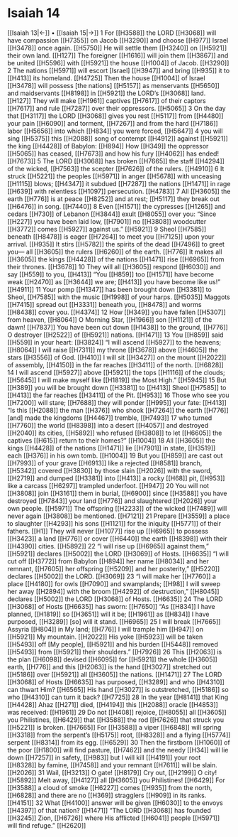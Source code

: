 # Isaiah 14
[[Isaiah 13|←]] • [[Isaiah 15|→]]
1 For [[H3588]] the LORD [[H3068]] will have compassion [[H7355]] on Jacob [[H3290]] and choose [[H977]] Israel [[H3478]] once again. [[H5750]] He will settle them [[H3240]] on [[H5921]] their own land. [[H127]] The foreigner [[H1616]] will join them [[H3867]] and be united [[H5596]] with [[H5921]] the house [[H1004]] of Jacob. [[H3290]] 
2 The nations [[H5971]] will escort [Israel] [[H3947]] and bring [[H935]] it to [[H413]] its homeland. [[H4725]] Then the house [[H1004]] of Israel [[H3478]] will possess [the nations] [[H5157]] as menservants [[H5650]] and maidservants [[H8198]] in [[H5921]] the LORD’s [[H3068]] land. [[H127]] They will make [[H1961]] captives [[H7617]] of their captors [[H7617]] and rule [[H7287]] over their oppressors. [[H5065]] 
3 On the day that [[H3117]] the LORD [[H3068]] gives you rest [[H5117]] from [[H4480]] your pain [[H6090]] and torment, [[H7267]] and from the hard [[H7186]] labor [[H5656]] into which [[H834]] you were forced, [[H5647]] 
4 you will sing [[H5375]] this [[H2088]] song of contempt [[H4912]] against [[H5921]] the king [[H4428]] of Babylon: [[H894]] How [[H349]] the oppressor [[H5065]] has ceased, [[H7673]] and how his fury [[H4062]] has ended! [[H7673]] 
5 The LORD [[H3068]] has broken [[H7665]] the staff [[H4294]] of the wicked, [[H7563]] the scepter [[H7626]] of the rulers. [[H4910]] 
6 It struck [[H5221]] the peoples [[H5971]] in anger [[H5678]] with unceasing [[H1115]] blows; [[H4347]] it subdued [[H7287]] the nations [[H1471]] in rage [[H639]] with relentless [[H1097]] persecution. [[H4783]] 
7 All [[H3605]] the earth [[H776]] is at peace [[H8252]] and at rest; [[H5117]] they break out [[H6476]] in song. [[H7440]] 
8 Even [[H1571]] the cypresses [[H1265]] and cedars [[H730]] of Lebanon [[H3844]] exult [[H8055]] over you:  “Since [[H227]] you have been laid low, [[H7901]] no [[H3808]] woodcutter [[H3772]] comes [[H5927]] against us.” [[H5921]] 
9 Sheol [[H7585]] beneath [[H8478]] is eager [[H7264]] to meet you [[H7125]] upon your arrival. [[H935]] It stirs [[H5782]] the spirits of the dead [[H7496]] to greet you—  all [[H3605]] the rulers [[H6260]] of the earth. [[H776]] It makes all [[H3605]] the kings [[H4428]] of the nations [[H1471]] rise [[H6965]] from their thrones. [[H3678]] 
10 They will all [[H3605]] respond [[H6030]] and say [[H559]] to you, [[H413]] “You [[H859]] too [[H1571]] have become weak [[H2470]] as [[H3644]] we are; [[H413]] you have become like us!” [[H4911]] 
11 Your pomp [[H1347]] has been brought down [[H3381]] to Sheol, [[H7585]] with the music [[H1998]] of your harps. [[H5035]] Maggots [[H7415]] spread out [[H3331]] beneath you, [[H8478]] and worms [[H8438]] cover you. [[H4374]] 
12 How [[H349]] you have fallen [[H5307]] from heaven, [[H8064]] O Morning Star, [[H1966]] son [[H1121]] of the dawn! [[H7837]] You have been cut down [[H1438]] to the ground, [[H776]] O destroyer [[H2522]] of [[H5921]] nations. [[H1471]] 
13 You [[H859]] said [[H559]] in your heart: [[H3824]] “I will ascend [[H5927]] to the heavens; [[H8064]] I will raise [[H7311]] my throne [[H3678]] above [[H4605]] the stars [[H3556]] of God. [[H410]] I will sit [[H3427]] on the mount [[H2022]] of assembly, [[H4150]] in the far reaches [[H3411]] of the north. [[H6828]] 
14 I will ascend [[H5927]] above [[H5921]] the tops [[H1116]] of the clouds; [[H5645]] I will make myself like [[H1819]] the Most High.” [[H5945]] 
15 But [[H389]] you will be brought down [[H3381]] to [[H413]] Sheol [[H7585]] to [[H413]] the far reaches [[H3411]] of the Pit. [[H953]] 
16 Those who see you [[H7200]] will stare; [[H7688]] they will ponder [[H995]] your fate: [[H413]] “Is this [[H2088]] the man [[H376]] who shook [[H7264]] the earth [[H776]] [and] made the kingdoms [[H4467]] tremble, [[H7493]] 
17 who turned [[H7760]] the world [[H8398]] into a desert [[H4057]] and destroyed [[H2040]] its cities, [[H5892]] who refused [[H3808]] to let [[H6605]] the captives [[H615]] return to their homes?” [[H1004]] 
18 All [[H3605]] the kings [[H4428]] of the nations [[H1471]] lie [[H7901]] in state, [[H3519]] each [[H376]] in his own tomb. [[H1004]] 
19 But you [[H859]] are cast out [[H7993]] of your grave [[H6913]] like a rejected [[H8581]] branch, [[H5342]] covered [[H3830]] by those slain [[H2026]] with the sword, [[H2719]] and dumped [[H3381]] into [[H413]] a rocky [[H68]] pit, [[H953]] like a carcass [[H6297]] trampled underfoot. [[H947]] 
20 You will not [[H3808]] join [[H3161]] them in burial, [[H6900]] since [[H3588]] you have destroyed [[H7843]] your land [[H776]] and slaughtered [[H2026]] your own people. [[H5971]] The offspring [[H2233]] of the wicked [[H7489]] will never again [[H3808]] be mentioned. [[H7121]] 
21 Prepare [[H3559]] a place to slaughter [[H4293]] his sons [[H1121]] for the iniquity [[H5771]] of their fathers. [[H1]] They will never [[H1077]] rise up [[H6965]] to possess [[H3423]] a land [[H776]] or cover [[H6440]] the earth [[H8398]] with their [[H4390]] cities. [[H5892]] 
22 “I will rise up [[H6965]] against them,” [[H5921]] declares [[H5002]] the LORD [[H3069]] of Hosts. [[H6635]] “I will cut off [[H3772]] from Babylon [[H894]] her name [[H8034]] and her remnant, [[H7605]] her offspring [[H5209]] and her posterity,” [[H5220]] declares [[H5002]] the LORD. [[H3069]] 
23 “I will make her [[H7760]] a place [[H4180]] for owls [[H7090]] and swamplands; [[H98]] I will sweep her away [[H2894]] with the broom [[H4292]] of destruction,” [[H8045]] declares [[H5002]] the LORD [[H3068]] of Hosts. [[H6635]] 
24 The LORD [[H3068]] of Hosts [[H6635]] has sworn: [[H7650]] “As [[H834]] I have planned, [[H1819]] so [[H3651]] will it be; [[H1961]] as [[H834]] I have purposed, [[H3289]] [so] will it stand. [[H6965]] 
25 I will break [[H7665]] Assyria [[H804]] in My land; [[H776]] I will trample him [[H947]] on [[H5921]] My mountain. [[H2022]] His yoke [[H5923]] will be taken [[H5493]] off [My people], [[H5921]] and his burden [[H5448]] removed [[H5493]] from [[H5921]] their shoulders.” [[H7926]] 
26 This [[H2063]] is the plan [[H6098]] devised [[H6095]] for [[H5921]] the whole [[H3605]] earth, [[H776]] and this [[H2063]] is the hand [[H3027]] stretched out [[H5186]] over [[H5921]] all [[H3605]] the nations. [[H1471]] 
27 The LORD [[H3068]] of Hosts [[H6635]] has purposed, [[H3289]] and who [[H4310]] can thwart Him? [[H6565]] His hand [[H3027]] is outstretched, [[H5186]] so who [[H4310]] can turn it back? [[H7725]] 
28 In the year [[H8141]] that King [[H4428]] Ahaz [[H271]] died, [[H4194]] this [[H2088]] oracle [[H4853]] was received: [[H1961]] 
29 Do not [[H408]] rejoice, [[H8055]] all [[H3605]] you Philistines, [[H6429]] that [[H3588]] the rod [[H7626]] that struck you [[H5221]] is broken. [[H7665]] For [[H3588]] a viper [[H6848]] will spring [[H3318]] from the serpent’s [[H5175]] root, [[H8328]] and a flying [[H5774]] serpent [[H8314]] from its egg. [[H6529]] 
30 Then the firstborn [[H1060]] of the poor [[H1800]] will find pasture, [[H7462]] and the needy [[H34]] will lie down [[H7257]] in safety, [[H983]] but I will kill [[H4191]] your root [[H8328]] by famine, [[H7458]] and your remnant [[H7611]] will be slain. [[H2026]] 
31 Wail, [[H3213]] O gate! [[H8179]] Cry out, [[H2199]] O city! [[H5892]] Melt away, [[H4127]] all [[H3605]] you Philistines! [[H6429]] For [[H3588]] a cloud of smoke [[H6227]] comes [[H935]] from the north, [[H6828]] and there are no [[H369]] stragglers [[H909]] in its ranks. [[H4151]] 
32 What [[H4100]] answer will be given [[H6030]] to the envoys [[H4397]] of that nation? [[H1471]] “The LORD [[H3068]] has founded [[H3245]] Zion, [[H6726]] where His afflicted [[H6041]] people [[H5971]] will find refuge.” [[H2620]] 

